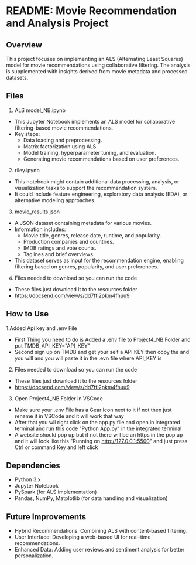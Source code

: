 # README: Movie Recommendation and Analysis Project
## Overview
This project focuses on implementing an ALS (Alternating Least Squares) model for movie recommendations using collaborative filtering. The analysis is supplemented with insights derived from movie metadata and processed datasets.

## Files
1. ALS model_NB.ipynb

* This Jupyter Notebook implements an ALS model for collaborative filtering-based movie recommendations.
* Key steps:
    * Data loading and preprocessing.
    * Matrix factorization using ALS.
    * Model training, hyperparameter tuning, and evaluation.
    * Generating movie recommendations based on user preferences.
2. riley.ipynb

* This notebook might contain additional data processing, analysis, or visualization tasks to support the recommendation system.
* It could include feature engineering, exploratory data analysis (EDA), or alternative modeling approaches.
3. movie_results.json

* A JSON dataset containing metadata for various movies.
* Information includes:
    * Movie title, genres, release date, runtime, and popularity.
    * Production companies and countries.
    * IMDB ratings and vote counts.
    * Taglines and brief overviews.
* This dataset serves as input for the recommendation engine, enabling filtering based on genres, popularity, and user preferences.
4. Files needed to download so you can run the code

* These files just download it to the resources folder
* https://docsend.com/view/s/dd7ffi2pkm4fhuu9
## How to Use
1.Added Api key and .env File

* First Thing you need to do is Added a .env file to Project4_NB Folder and put TMDB_API_KEY="API_KEY" 
* Second sign up on TMDB and get your self a API KEY then copy the and you will and you will paste it in the .evn file where API_KEY is
2. Files needed to download so you can run the code

* These files just download it to the resources folder
* https://docsend.com/view/s/dd7ffi2pkm4fhuu9
3. Open Project4_NB Folder in VSCode

* Make sure your .env File has a Gear Icon next to it if not then just rename it in VSCode and it will work that way
* After that you wil right click on the app.py file and open in integrated terminal and run this code "Python App.py" in the integrated terminal
* A website should pop up but if not there will be an https in the pop up and it will look like this "Running on http://127.0.0.1:5500" and just press Ctrl or command Key and left click 


## Dependencies
* Python 3.x
* Jupyter Notebook
* PySpark (for ALS implementation)
* Pandas, NumPy, Matplotlib (for data handling and visualization)
## Future Improvements
* Hybrid Recommendations: Combining ALS with content-based filtering.
* User Interface: Developing a web-based UI for real-time recommendations.
* Enhanced Data: Adding user reviews and sentiment analysis for better personalization.
